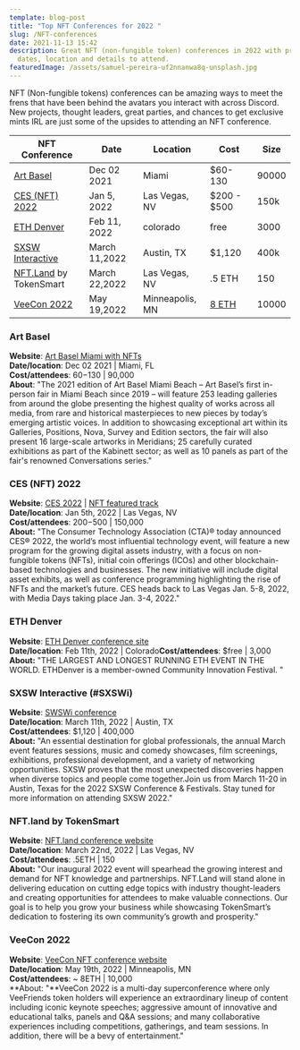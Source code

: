 ```yaml
---
template: blog-post
title: "Top NFT Conferences for 2022 "
slug: /NFT-conferences
date: 2021-11-13 15:42
description: Great NFT (non-fungible token) conferences in 2022 with pricing,
  dates, location and details to attend.
featuredImage: /assets/samuel-pereira-uf2nnanwa8q-unsplash.jpg
---
```

NFT (Non-fungible tokens) conferences can be amazing ways to meet the frens that have been behind the avatars you interact with across Discord. New projects, thought leaders, great parties, and chances to get exclusive mints IRL are just some of the upsides to attending an NFT conference.  

<!--StartFragment-->

| **NFT Conference**                                                                                                            | **Date**      | **Location**    | **Cost**                                                                                                                                                                                                                                                 | **Size** |
| ----------------------------------------------------------------------------------------------------------------------------- | ------------- | --------------- | -------------------------------------------------------------------------------------------------------------------------------------------------------------------------------------------------------------------------------------------------------- | -------- |
| [Art Basel](https://artbasel.com/miami-beach)                                                                                 | Dec 02 2021   | Miami           | $60-130                                                                                                                                                                                                                                                  | 90000    |
| [CES (NFT) 2022](https://www.ces.tech/News/Press-Releases/CES-Press-Release.aspx?NodeID=b51f8965-614b-4911-b04f-fe9082f692bd) | Jan 5, 2022   | Las Vegas, NV   | $200 - $500                                                                                                                                                                                                                                              | 150k     |
| [ETH Denver](https://www.ethdenver.com/)                                                                                      | Feb 11, 2022  | colorado        | free                                                                                                                                                                                                                                                     | 3000     |
| [SXSW Interactive](https://cart.sxsw.com/products/reg-ia)                                                                     | March 11,2022 | Austin, TX      | $1,120                                                                                                                                                                                                                                                   | 400k     |
| [NFT.Land](https://www.nft.land/) by TokenSmart                                                                               | March 22,2022 | Las Vegas, NV   | .5 ETH                                                                                                                                                                                                                                                   | 150      |
| [VeeCon 2022](https://veecon.co/)                                                                                             | May 19,2022   | Minneapolis, MN | [8 ETH](https://opensea.io/collection/veefriends?search[sortAscending]=true&search[sortBy]=PRICE&search[stringTraits][0][name]=conference&search[stringTraits][0][values][0]=Core&search[stringTraits][0][values][1]=Limited&search[toggles][0]=BUY_NOW) | 10000    |

<!--EndFragment-->

### Art Basel

**Website**: [Art Basel Miami with NFTs](https://artbasel.com/miami-beach) \
**Date/location**: Dec 02 2021	|   Miami, FL	\
**Cost/attendees**: $60-$130  |  90,000	\
**About**: "The 2021 edition of Art Basel Miami Beach – Art Basel’s first in-person fair in Miami
Beach since 2019 – will feature 253 leading galleries from around the globe presenting
the highest quality of works across all media, from rare and historical masterpieces to
new pieces by today’s emerging artistic voices. In addition to showcasing exceptional art
within its Galleries, Positions, Nova, Survey and Edition sectors, the fair will also present
16 large-scale artworks in Meridians; 25 carefully curated exhibitions as part of the
Kabinett sector; as well as 10 panels as part of the fair's renowned Conversations series."

### CES (NFT) 2022

**Website**: [](https://artbasel.com/miami-beach)[CES 2022](https://www.ces.tech/) | [NFT featured track](https://www.ces.tech/News/Press-Releases/CES-Press-Release.aspx?NodeID=b51f8965-614b-4911-b04f-fe9082f692bd)\
**Date/location**: Jan 5th, 2022	|   Las Vegas, NV	\
**Cost/attendees**: $200-$500  |  150,000	\
**About:** "The Consumer Technology Association (CTA)® today announced CES® 2022, the world’s most influential technology event, will feature a new program for the growing digital assets industry, with a focus on non-fungible tokens (NFTs), initial coin offerings (ICOs) and other blockchain-based technologies and businesses. The new initiative will include digital asset exhibits, as well as conference programming highlighting the rise of NFTs and the market’s future. CES heads back to Las Vegas Jan. 5-8, 2022, with Media Days taking place Jan. 3-4, 2022."

### ETH Denver

**Website**: [](https://artbasel.com/miami-beach)[ETH Denver conference site](https://www.ethdenver.com/)\
**Date/location**: Feb 11th, 2022  |  Colorado**Cost/attendees**: $free  |  3,000	\
**About:** "THE LARGEST AND LONGEST RUNNING ETH EVENT IN THE WORLD. ETHDenver is a member-owned Community Innovation Festival. "

### SXSW Interactive (#SXSWi)

**Website**: [](https://artbasel.com/miami-beach) [SWSWi conference](https://cart.sxsw.com/products/reg-ia)\
**Date/location**: March 11th, 2022	|   Austin, TX	\
**Cost/attendees**: $1,120  |  400,000	\
**About:** "An essential destination for global professionals, the annual March event features sessions, music and comedy showcases, film screenings, exhibitions, professional development, and a variety of networking opportunities. SXSW proves that the most unexpected discoveries happen when diverse topics and people come together.Join us from March 11-20 in Austin, Texas for the 2022 SXSW Conference & Festivals. Stay tuned for more information on attending SXSW 2022."

### NFT.land by TokenSmart

**Website**: [NFT.land conference website](https://www.nft.land/)[](https://artbasel.com/miami-beach)\
**Date/location**: March 22nd, 2022	|   Las Vegas, NV\
**Cost/attendees**: .5ETH  |  150	\
**About:** "Our inaugural 2022 event will spearhead the growing interest and demand for NFT knowledge and partnerships. NFT.Land will stand alone in delivering education on cutting edge topics with industry thought-leaders and creating opportunities for attendees to make valuable connections. Our goal is to help you grow your business while showcasing TokenSmart’s dedication to fostering its own community’s growth and prosperity."

### VeeCon 2022

**Website**: [VeeCon NFT conference website](https://veecon.co/)[](https://artbasel.com/miami-beach)\
**Date/location**:  May 19th, 2022	|   Minneapolis, MN\
**Cost/attendees**: ~ 8ETH  |  10,000	\
**About: "**VeeCon 2022 is a multi-day superconference where only VeeFriends token holders will experience an extraordinary lineup of content including iconic keynote speeches; aggressive amount of innovative and educational talks, panels and Q&A sessions; and many collaborative experiences including competitions, gatherings, and team sessions. In addition, there will be a bevy of entertainment."